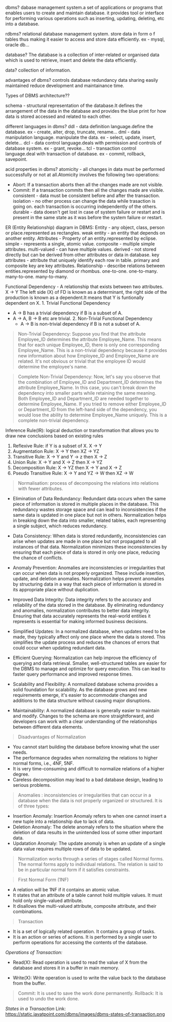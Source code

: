 dbms?
dabase management system.a set of applications or programs that enables users to create and maintain database. it provides tool or interface for performing various operations such as inserting, updating, deleting, etc into a database.

rdbms?
relational database management system. store data in form o f tables thus making it easier to access and store data efficiently.
ex - mysql, oracle db...

database?
The database is a collection of inter-related or organised data which is used to retrieve, insert and delete the data efficiently.

data?
collection of information.

advantages of dbms?
controls database redundancy
data sharing
easily maintained
reduce development and maintainance time.

Types of DBMS architecture??

schema - structural representation of the database.It defines the arrangement of the data in the database and provides the blue print for how data is stored accessed and related to each other.

different languages in dbms?
ddl - data definition language.define the database.
ex - create, alter, drop, truncate, rename...
dml - data manipulation language. manipulate the data.
ex - select, update, insert, delete...
dcl - data control language.deals with permission and controls of database system.
ex - grant, revoke...
tcl - transaction control language.deal with transaction of database.
ex - commit, rollback, savepoint.

acid properties in dbms?
atomicity - all changes in data must be performed successfully or not at all.Atomicity involves the following two operations:
- Abort: If a transaction aborts then all the changes made are not visible.
- Commit: If a transaction commits then all the changes made are visible.
consistent - data must be consistent before and after the transaction.
isolation - no other process can change the data while trasaction is going on. each transaction is occurring independently of the others.
durable - data doesn't get lost in case of system failure or restart and is present in the same state as it was before the system failure or restart.

ER (Entity Relationship) diagram in DBMS:
Entity - any object, class, person or place.represented as rectangles.
weak entity - an entity that depends on another entity.
Attributes - Property of an entity.represented by eclipse.
simple - represents a single, atomic value.
composite - multiple simple attributes.
multi-valued - can have multiple values.
derived - not stored directly but can be derived from other attributes or data in database.
key attributes - attribute that uniquely identify each row in table. primary and composite key are key attributes.
Relationship - describe relations between entities.represented by diamond or rhombus.
one-to-one.
one-to-many.
many-to-one.
many-to-many.




Functional Dependency - A relationship that exists between two attributes.
X -> Y
The left side (X) of FD is known as a determinant, the right side of the production is known as a dependent.It means that Y is funtionally dependent on X.
    1. Trivial Functional Dependency
- A -> B has a trivial dependency if B is a subset of A.
- A -> A, B -> B etc are trivial.
    2. Non-Trivial Functional Dependency
    - A -> B is non-trivial dependency if B is not a subset of A.

>   Non-Trivial Dependency:
    Suppose you find that the attribute Employee_ID determines the attribute Employee_Name. This means that for each unique Employee_ID, there is only one corresponding Employee_Name. This is a non-trivial dependency because it provides new information about how Employee_ID and Employee_Name are related. It's not obvious or trivial that the employee ID would determine the employee's name.

> Complete Non-Trivial Dependency:
    Now, let's say you observe that the combination of Employee_ID and Department_ID determines the attribute Employee_Name. In this case, you can't break down the dependency into smaller parts while retaining the same meaning. Both Employee_ID and Department_ID are needed together to determine Employee_Name. If you tried to remove either Employee_ID or Department_ID from the left-hand side of the dependency, you would lose the ability to determine Employee_Name uniquely. This is a complete non-trivial dependency.


Inference Rule(IR): logical deduction or transformation that allows you to draw new conclusions based on existing rules
1. Reflexive Rule:
if Y is a subset of X.
X -> Y
2. Augmentation Rule:
X -> Y then XZ -> YZ
3. Transitive Rule:
X -> Y and Y -> z then X -> Z
4. Union Rule:
X -> Y and X -> Z then X -> YZ
5. Decomposition Rule:
X -> YZ then X -> Y and X -> Z
6. Pseudo Transitive Rule:
X -> Y and YZ -> W then XZ -> W


> Normalisation: process of decomposing the relations into relations with fewer attributes.
- Elimination of Data Redundancy: Redundant data occurs when the same piece of information is stored in multiple places in the database. This redundancy wastes storage space and can lead to inconsistencies if the same data is updated in one place but not in others. Normalization helps in breaking down the data into smaller, related tables, each representing a single subject, which reduces redundancy.

- Data Consistency: When data is stored redundantly, inconsistencies can arise when updates are made in one place but not propagated to all instances of that data. Normalization minimizes these inconsistencies by ensuring that each piece of data is stored in only one place, reducing the chance of conflicts.

- Anomaly Prevention: Anomalies are inconsistencies or irregularities that can occur when data is not properly organized. These include insertion, update, and deletion anomalies. Normalization helps prevent anomalies by structuring data in a way that each piece of information is stored in its appropriate place without duplication.

- Improved Data Integrity: Data integrity refers to the accuracy and reliability of the data stored in the database. By eliminating redundancy and anomalies, normalization contributes to better data integrity. Ensuring that data accurately represents the real-world entities it represents is essential for making informed business decisions.

- Simplified Updates: In a normalized database, when updates need to be made, they typically affect only one place where the data is stored. This simplifies the update process and reduces the chances of errors that could occur when updating redundant data.

- Efficient Querying: Normalization can help improve the efficiency of querying and data retrieval. Smaller, well-structured tables are easier for the DBMS to manage and optimize for query execution. This can lead to faster query performance and improved response times.

- Scalability and Flexibility: A normalized database schema provides a solid foundation for scalability. As the database grows and new requirements emerge, it's easier to accommodate changes and additions to the data structure without causing major disruptions.

- Maintainability: A normalized database is generally easier to maintain and modify. Changes to the schema are more straightforward, and developers can work with a clear understanding of the relationships between different data elements.

> Disadvantages of Normalization
- You cannot start building the database before knowing what the user needs.
- The performance degrades when normalizing the relations to higher normal forms, i.e., 4NF, 5NF.
- It is very time-consuming and difficult to normalize relations of a higher degree.
- Careless decomposition may lead to a bad database design, leading to serious problems.


> Anomalies : inconsistencies or irregularities that can occur in a database when the data is not properly organized or structured. 
It is of three types:
- Insertion Anomaly: Insertion Anomaly refers to when one cannot insert a new tuple into a relationship due to lack of data.
- Deletion Anomaly: The delete anomaly refers to the situation where the deletion of data results in the unintended loss of some other important data.
- Updatation Anomaly: The update anomaly is when an update of a single data value requires multiple rows of data to be updated.

> Normalization works through a series of stages called Normal forms. The normal forms apply to individual relations. The relation is said to be in particular normal form if it satisfies constraints.

> First Normal Form (1NF)
- A relation will be 1NF if it contains an atomic value.
- It states that an attribute of a table cannot hold multiple values. It must hold only single-valued attribute.
- It disallows the multi-valued attribute, composite attribute, and their combinations.









> Transaction
- It is a set of logically related operation. It contains a group of tasks.
- It is an action or series of actions. It is performed by a single user to perform operations for accessing the contents of the database.

*Operations of Transaction:*
- Read(X): Read operation is used to read the value of X from the database and stores it in a buffer in main memory.

- Write(X): Write operation is used to write the value back to the database from the buffer.

> Commit: It is used to save the work done permanently.
  Rollback: It is used to undo the work done.

*States in a Transaction*
Link: https://static.javatpoint.com/dbms/images/dbms-states-of-transaction.png